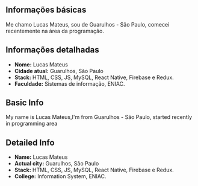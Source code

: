 ## Informações básicas

Me chamo Lucas Mateus, sou de Guarulhos - São Paulo, comecei recentemente na área da programação.

## Informações detalhadas
* **Nome:**  Lucas Mateus
* **Cidade atual:** Guarulhos, São Paulo
* **Stack:** HTML, CSS, JS, MySQL, React Native, Firebase e Redux.
* **Faculdade:** Sistemas de informação, ENIAC.

## Basic Info

My name is Lucas Mateus,I'm from Guarulhos - São Paulo, started recently in programming area

## Detailed Info
* **Name:**  Lucas Mateus
* **Actual city:** Guarulhos, São Paulo
* **Stack:** HTML, CSS, JS, MySQL, React Native, Firebase e Redux.
* **College:** Information System, ENIAC.

